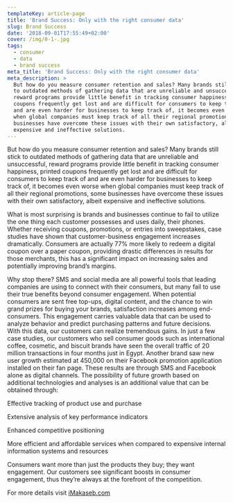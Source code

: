 ```yaml
---
templateKey: article-page
title: 'Brand Success: Only with the right consumer data'
slug: Brand Success
date: '2018-09-01T17:55:49+02:00'
cover: /img/0-1-.jpg
tags:
  - consumer
  - data
  - brand success
meta_title: 'Brand Success: Only with the right consumer data'
meta_description: >
  But how do you measure consumer retention and sales? Many brands still stick
  to outdated methods of gathering data that are unreliable and unsuccessful,
  reward programs provide little benefit in tracking consumer happiness, printed
  coupons frequently get lost and are difficult for consumers to keep track of
  and are even harder for businesses to keep track of, it becomes even worse
  when global companies must keep track of all their regional promotions, some
  businesses have overcome these issues with their own satisfactory, albeit
  expensive and ineffective solutions.
---
```

But how do you measure consumer retention and sales? Many brands still stick to outdated methods of gathering data that are unreliable and unsuccessful, reward programs provide little benefit in tracking consumer happiness, printed coupons frequently get lost and are difficult for consumers to keep track of and are even harder for businesses to keep track of, it becomes even worse when global companies must keep track of all their regional promotions, some businesses have overcome these issues with their own satisfactory, albeit expensive and ineffective solutions.

What is most surprising is brands and businesses continue to fail to utilize the one thing each customer possesses and uses daily, their phones. Whether receiving coupons, promotions, or entries into sweepstakes, case studies have shown that customer-business engagement increases dramatically. Consumers are actually 77% more likely to redeem a digital coupon over a paper coupon, providing drastic differences in results for those merchants, this has a significant impact on increasing sales and potentially improving brand’s margins.

Why stop there? SMS and social media are all powerful tools that leading companies are using to connect with their consumers, but many fail to use their true benefits beyond consumer engagement. When potential consumers are sent free top-ups, digital content, and the chance to win grand prizes for buying your brands, satisfaction increases among end-consumers. This engagement carries valuable data that can be used to analyze behavior and predict purchasing patterns and future decisions. With this data, our customers can realize tremendous gains. In just a few case studies, our customers who sell consumer goods such as international coffee, cosmetic, and biscuit brands have seen the overall traffic of 20 million transactions in four months just in Egypt. Another brand saw new user growth estimated at 450,000 on their Facebook promotion application installed on their fan page. These results are through SMS and Facebook alone as digital channels. The possibility of future growth based on additional technologies and analyses is an additional value that can be obtained through:

Effective tracking of product use and purchase

Extensive analysis of key performance indicators

Enhanced competitive positioning

More efficient and affordable services when compared to expensive internal information systems and resources

Consumers want more than just the products they buy; they want engagement. Our customers see significant boosts in consumer engagement, thus they’re always at the forefront of the competition. 

For more details visit [iMakaseb.com](http://www.imakaseb.com/)
